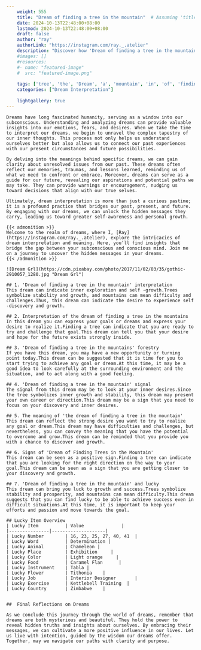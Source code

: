 ```yaml
---
    weight: 555
    title: "Dream of finding a tree in the mountain"  # Assuming 'title' column exists
    date: 2024-10-13T22:48:00+08:00
    lastmod: 2024-10-13T22:48:00+08:00
    draft: false
    author: "ray"
    authorLink: "https://instagram.com/ray._.atelier"
    description: "Discover how 'Dream of finding a tree in the mountain' can interpret your future and uncover its significant meanings in your life."
    #images: []
    #resources:
    #- name: "featured-image"
    #  src: "featured-image.png"
    
    tags: ['tree', 'the', 'Dream', 'a', 'mountain', 'in', 'of', 'finding']
    categories: ["Dream Interpretation"]
    
    lightgallery: true
---
```

    
    Dreams have long fascinated humanity, serving as a window into our subconscious. Understanding and analyzing dreams can provide valuable insights into our emotions, fears, and desires. When we take the time to interpret our dreams, we begin to unravel the complex tapestry of our inner thoughts. This process not only helps us understand ourselves better but also allows us to connect our past experiences with our present circumstances and future possibilities.
    
    By delving into the meanings behind specific dreams, we can gain clarity about unresolved issues from our past. These dreams often reflect our memories, traumas, and lessons learned, reminding us of what we need to confront or embrace. Moreover, dreams can serve as a guide for our future, revealing our aspirations and potential paths we may take. They can provide warnings or encouragement, nudging us toward decisions that align with our true selves.
    
    Ultimately, dream interpretation is more than just a curious pastime; it is a profound practice that bridges our past, present, and future. By engaging with our dreams, we can unlock the hidden messages they carry, leading us toward greater self-awareness and personal growth.
    
    {{< admonition >}}
    Welcome to the realm of dreams, where I, [Ray](https://instagram.com/ray._.atelier), explore the intricacies of dream interpretation and meaning. Here, you’ll find insights that bridge the gap between your subconscious and conscious mind. Join me on a journey to uncover the hidden messages in your dreams.
    {{< /admonition >}}
    
    ![Dream Grl](https://cdn.pixabay.com/photo/2017/11/02/03/35/gothic-2910057_1280.jpg "Dream Grl")
    
    ## 1. 'Dream of finding a tree in the mountain' interpretation
    This dream can indicate inner exploration and self -growth.Trees symbolize stability and growth, and mountains can mean difficulty and challenges.Thus, this dream can indicate the desire to experience self -discovery and growth.
    
    ## 2. Interpretation of the dream of finding a tree in the mountains
    In this dream you can express your goals or dreams and express your desire to realize it.Finding a tree can indicate that you are ready to try and challenge that goal.This dream can tell you that your desire and hope for the future exists strongly inside.
    
    ## 3. 'Dream of finding a tree in the mountains' forestry
    If you have this dream, you may have a new opportunity or turning point today.This dream can be suggested that it is time for you to start trying to achieve any goal or dream.At this time, it may be a good idea to look carefully at the surrounding environment and the situation, and to act along with a good feeling.
    
    ## 4. 'Dream of finding a tree in the mountain' signal
    The signal from this dream may be to look at your inner desires.Since the tree symbolizes inner growth and stability, this dream may present your own career or direction.This dream may be a sign that you need to focus on your discovery and inner desires.
    
    ## 5. The meaning of 'the dream of finding a tree in the mountain'
    This dream can reflect the strong desire you want to try to realize any goal or dream.This dream may have difficulties and challenges, but nevertheless, you can convey the meaning that you have the potential to overcome and grow.This dream can be reminded that you provide you with a chance to discover and growth.
    
    ## 6. Signs of 'Dream of Finding Trees in the Mountain'
    This dream can be seen as a positive sign.Finding a tree can indicate that you are looking for the right direction on the way to your goal.This dream can be seen as a sign that you are getting closer to your discovery and growth.
    
    ## 7. 'Dream of finding a tree in the mountain' and lucky
    This dream can bring you luck to growth and success.Trees symbolize stability and prosperity, and mountains can mean difficulty.This dream suggests that you can find lucky to be able to achieve success even in difficult situations.At this time, it is important to keep your efforts and passion and move towards the goal.
    
    ## Lucky Item Overview
    | Lucky Item          | Value              |
    |---------------|--------------------|
    | Lucky Number        | 16, 23, 25, 27, 40, 41  |
    | Lucky Word          | Determination |
    | Lucky Animal        | Chameleon |
    | Lucky Place         | Exhibition     |
    | Lucky Color         | Light orange     |
    | Lucky Food          | Caramel Flan      |
    | Lucky Instrument    | Tabla |
    | Lucky Flower        | Tithonia    |
    | Lucky Job           | Interior Designer       |
    | Lucky Exercise      | Kettlebell Training  |
    | Lucky Country       | Zimbabwe    |
    
    
    ##  Final Reflections on Dreams
    
    As we conclude this journey through the world of dreams, remember that dreams are both mysterious and beautiful. They hold the power to reveal hidden truths and insights about ourselves. By embracing their messages, we can cultivate a more positive influence in our lives. Let us live with intention, guided by the wisdom our dreams offer. Together, may we navigate our paths with clarity and purpose.
    